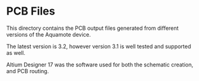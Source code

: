 # PCB Files

This directory contains the PCB output files generated from different versions of the Aquamote device.

The latest version is 3.2, however version 3.1 is well tested and supported as well.

Altium Designer 17 was the software used for both the schematic creation, and PCB routing.
